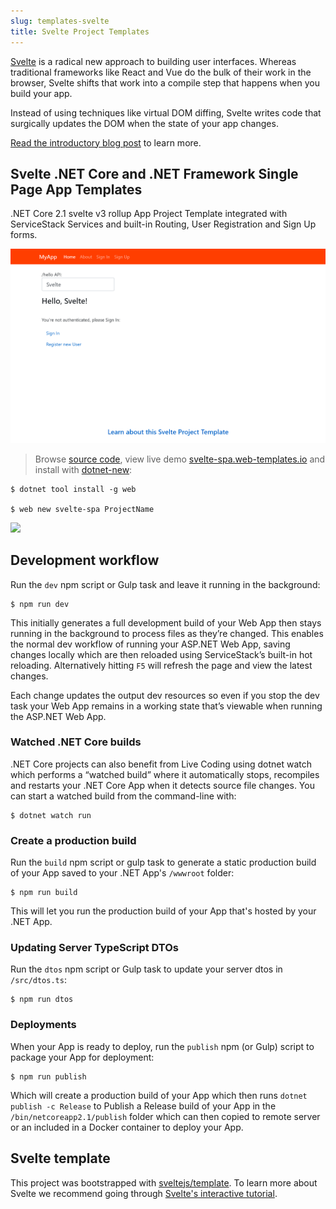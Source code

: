 ```yaml
---
slug: templates-svelte
title: Svelte Project Templates
---
```


[Svelte](https://svelte.dev/) is a radical new approach to building user interfaces. Whereas traditional frameworks like React and Vue do the bulk of their work in the browser, Svelte shifts that work into a compile step that happens when you build your app.

Instead of using techniques like virtual DOM diffing, Svelte writes code that surgically updates the DOM when the state of your app changes.

[Read the introductory blog post](https://svelte.dev/blog/svelte-3-rethinking-reactivity) to learn more.

## Svelte .NET Core and .NET Framework Single Page App Templates

.NET Core 2.1 svelte v3 rollup App Project Template integrated with ServiceStack Services and built-in Routing, User Registration and Sign Up forms.

[![](https://raw.githubusercontent.com/ServiceStack/Assets/master/csharp-templates/svelte-spa.png)](http://svelte-spa.web-templates.io/)

> Browse [source code](https://github.com/NetCoreTemplates/svelte-spa), view live demo [svelte-spa.web-templates.io](http://svelte-spa.web-templates.io) and install with [dotnet-new](http://docs.servicestack.net/dotnet-new):

    $ dotnet tool install -g web

    $ web new svelte-spa ProjectName

![](https://github.com/ServiceStack/Assets/raw/master/img/screencasts/svelte-spa.gif)

## Development workflow

Run the `dev` npm script or Gulp task and leave it running in the background:

    $ npm run dev

This initially generates a full development build of your Web App then stays running in the background to process files as they’re changed. This enables the normal dev workflow of running your ASP.NET Web App, saving changes locally which are then reloaded using ServiceStack’s built-in hot reloading. Alternatively hitting `F5` will refresh the page and view the latest changes.

Each change updates the output dev resources so even if you stop the dev task your Web App remains in a working state that’s viewable when running the ASP.NET Web App.

### Watched .NET Core builds

.NET Core projects can also benefit from Live Coding using dotnet watch which performs a “watched build” where it automatically stops, recompiles and restarts your .NET Core App when it detects source file changes. You can start a watched build from the command-line with:

    $ dotnet watch run

### Create a production build

Run the `build` npm script or gulp task to generate a static production build of your App saved to your .NET App's `/wwwroot` folder:

    $ npm run build

This will let you run the production build of your App that's hosted by your .NET App.

### Updating Server TypeScript DTOs

Run the `dtos` npm script or Gulp task to update your server dtos in `/src/dtos.ts`:

    $ npm run dtos

### Deployments

When your App is ready to deploy, run the `publish` npm (or Gulp) script to package your App for deployment:

    $ npm run publish

Which will create a production build of your App which then runs `dotnet publish -c Release` to Publish a Release build of your App in the `/bin/netcoreapp2.1/publish` folder which can then copied to remote server or an included in a Docker container to deploy your App.

## Svelte template

This project was bootstrapped with [sveltejs/template](https://github.com/sveltejs/template). To learn more about Svelte we recommend going through 
[Svelte's interactive tutorial](https://svelte.dev/tutorial/basics).
